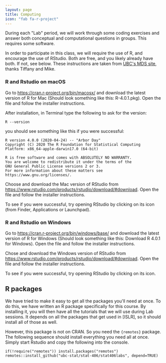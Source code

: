 ```yaml
---
layout: page
title: Computing
icon: "fab fa-r-project"
---
```


During each "Lab" period, we will work through some coding exercises and answer 
both conceptual and computational questions in groups. This requires some software.

In order to participate in this class, we will require the use of R, and encourage
the use of RStudio. Both are free, and you likely already have both. If not, see below.
These instructions are taken from [UBC's MDS site](), thanks Tiffany and Mike.

### R and Rstudio on macOS

Go to <https://cran.r-project.org/bin/macosx/> and download the latest version of R for Mac (Should look something like this: R-4.0.1.pkg). Open the file and follow the installer instructions.

After installation, in Terminal type the following to ask for the version:
```
R --version
```

you should see something like this if you were successful:
```
R version 4.0.0 (2020-04-24) -- "Arbor Day"
Copyright (C) 2020 The R Foundation for Statistical Computing
Platform: x86_64-apple-darwin17.0 (64-bit)

R is free software and comes with ABSOLUTELY NO WARRANTY.
You are welcome to redistribute it under the terms of the
GNU General Public License versions 2 or 3.
For more information about these matters see
https://www.gnu.org/licenses/.
```

Choose and download the Mac version of RStudio from <https://www.rstudio.com/products/rstudio/download/#download>. Open the file and follow the installer instructions.

To see if you were successful, try opening RStudio by clicking on its icon (from Finder, Applications or Launchpad).

### R and Rstudio on Windows

Go to <https://cran.r-project.org/bin/windows/base/> and download the latest version of R for Windows (Should look something like this: Download R 4.0.1 for Windows). Open the file and follow the installer instructions.

Chose and download the Windows version of RStudio from <https://www.rstudio.com/products/rstudio/download/#download>. Open the file and follow the installer instructions.

To see if you were successful, try opening RStudio by clicking on its icon. 

## R packages

We have tried to make it easy to get all the packages you'll need at once. To do this,
we have written an R package specifically for this course. By installing it, you will
then have all the tutorials that we will use during Lab sessions. It depends on all the packages
that get used in \[ISLR\], so it should install all of those as well. 

However, this package is not on CRAN. So you need the `{remotes}` package. The following sequence should
install everything you need all at once. Simply start Rstudio and copy the following into the console.

```
if(!require("remotes")) install.packages("remotes")
remotes::install_github("ubc-stat/stat-406/stat406labs", depend=TRUE)
```
